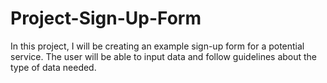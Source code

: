 <h1> Project-Sign-Up-Form </h1>

In this project, I will be creating an example sign-up form for a potential service. The user will be able to input data and follow guidelines about the type of data needed. 
